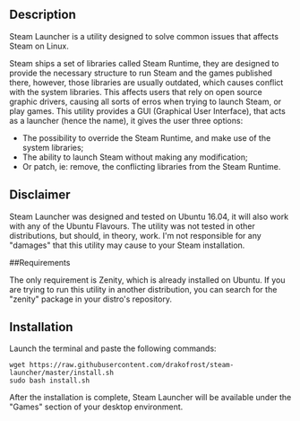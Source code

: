 ## Description

Steam Launcher is a utility designed to solve common issues that affects Steam on Linux.

Steam ships a set of libraries called Steam Runtime, they are designed to provide the necessary structure to run Steam and the games published there, however, those libraries are usually outdated, which causes conflict with the system libraries. This affects users that rely on open source graphic drivers, causing all sorts of erros when trying to launch Steam, or play games. This utility provides a GUI (Graphical User Interface), that acts as a launcher (hence the name), it gives the user three options:

- The possibility to override the Steam Runtime, and make use of the system libraries;
- The ability to launch Steam without making any modification;
- Or patch, ie: remove, the conflicting libraries from the Steam Runtime.


## Disclaimer

Steam Launcher was designed and tested on Ubuntu 16.04, it will also work with any of the Ubuntu Flavours. The utility was not tested in other distributions, but should, in theory, work.
I'm not responsible for any "damages" that this utility may cause to your Steam installation.


##Requirements

The only requirement is Zenity, which is already installed on Ubuntu. If you are trying to run this utility in another distribution, you can search for the "zenity" package in your distro's repository.


## Installation

Launch the terminal and paste the following commands:

```
wget https://raw.githubusercontent.com/drakofrost/steam-launcher/master/install.sh
sudo bash install.sh
```

After the installation is complete, Steam Launcher will be available under the "Games" section of your desktop environment.
